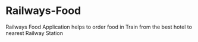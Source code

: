 # Railways-Food
Railways Food Application helps to order food in Train from the best hotel to nearest Railway Station 
